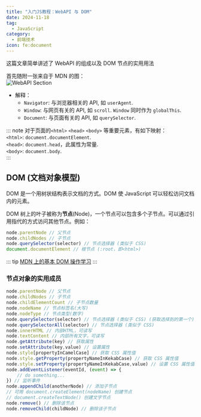 ```yaml
---
title: "入门JS教程：WebAPI 与 DOM"
date: 2024-11-18
tag:
  - JavaScript
category:
  - 前端技术
icon: fe:document
---
```

这篇文章简单讲述了 WebAPI 的组成以及 DOM 节点的实用用法
<!-- more -->

首先随附一张来自于 MDN 的图：  
![WebAPI Section](https://developer.mozilla.org/zh-CN/docs/Learn/JavaScript/Client-side_web_APIs/Manipulating_documents/document-window-navigator.png)

* 解释：
    * `Navigator`: 与浏览器相关的 API, 如 `userAgent`.  
    * `Window`: 与网页有关的 API, 如 `scroll`. `Window` 同时作为 `globalThis`.  
    * `Document`: 与页面有关的 API, 如 `querySelector`.

::: note
对于页面的`<html>` `<head>` `<body>` 等重要元素，有如下映射：  
`<html>`: `document.documentElement`.  
`<head>`: `document.head`，此属性为常量.  
`<body>`: `document.body`.  
:::

## DOM (文档对象模型)

DOM 是一个用树状结构表示文档的方式。DOM 使 JavaScript 可以轻松访问文档内的元素。

DOM 树上的叶子被称为**节点**(Node)，一个节点可以包含多个子节点。可以通过引用指代的方式访问其他节点。例如：  

```js
node.parentNode // 父节点
node.childNodes // 子节点
node.querySelector(selector) // 节点选择器 (类似于 CSS)
document.documentElement // 根节点 (:root，即<html>)
```

::: tip
[MDN 上的基本 DOM 操作学习](https://developer.mozilla.org/zh-CN/docs/Learn/JavaScript/Client-side_web_APIs/Manipulating_documents#%E5%8A%A8%E6%89%8B%E7%BB%83%E4%B9%A0%EF%BC%9A%E5%9F%BA%E6%9C%AC%E7%9A%84_dom_%E6%93%8D%E4%BD%9C)
:::

### 节点对象的实用成员

```js
node.parentNode // 父节点
node.childNodes // 子节点
node.childElementCount // 子节点数量
node.nodeName // 节点标签名(大写)
node.nodeType // 节点类型(数字)
node.querySelector(selector) // 节点选择器 (类似于 CSS) (获取选择到的第一个)
node.querySelectorAll(selector) // 节点选择器 (类似于 CSS)
node.innerHTML // 内部HTML，可读写
node.textContent // 内部所有文字，可读写
node.getAttribute(key) // 获取属性
node.setAttribute(key,value) // 设置属性
node.style[propertyInCamelCase] // 获取 CSS 属性值
node.style.getProperty(propertyNameInKekabCase) // 获取 CSS 属性值
node.style.setProperty(propertyNameInKekabCase,value) // 设置 CSS 属性值
node.addEventListener(eventId, (event) => {
    // do something...
}) // 监听事件
node.appendChild(anotherNode) // 添加子节点
// 可用 document.createElement(nodeName) 创建节点
// document.createTextNode() 创建文字节点
node.remove() // 删除该节点
node.removeChild(childNode) // 删除该子节点
```
